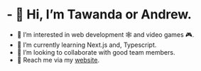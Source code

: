 # - 👋 Hi, I’m Tawanda or Andrew.
- 👀 I’m interested in web development 🕸 and video games 🎮.
- 🌱 I’m currently learning Next.js and, Typescript.
- 💞️ I’m looking to collaborate with good team members.
- 🤙 Reach me via my [website](https://tawanda-dev.netlify.app).

<!---
tawanda-profuse/tawanda-profuse is a ✨ special ✨ repository because its `README.md` (this file) appears on your GitHub profile.
You can click the Preview link to take a look at your changes.
--->
